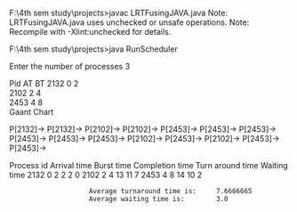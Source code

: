 
F:\4th sem study\projects>javac LRTFusingJAVA.java
Note: LRTFusingJAVA.java uses unchecked or unsafe operations.
Note: Recompile with -Xlint:unchecked for details.

F:\4th sem study\projects>java RunScheduler

Enter the number of processes 
3  


Pid AT BT
2132 0 2      
2102 2 4     
2453 4 8     
                                            Gaant Chart

P[2132]-> P[2132]-> P[2102]-> P[2102]-> P[2453]-> P[2453]-> P[2453]-> P[2453]-> P[2453]-> P[2453]-> P[2102]-> P[2453]-> P[2102]-> P[2453]-> P[2453]->


Process id  Arrival time    Burst time    Completion time   Turn around time   Waiting time
 2132           0               2               2                 2               0
 2102           2               4               13                11              7
 2453           4               8               14                10              2



                        Average turnaround time is:     7.6666665
                        Average waiting time is:        3.0
